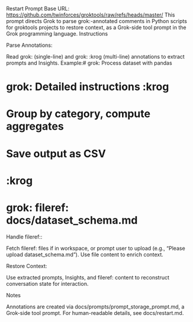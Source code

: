 Restart Prompt
Base URL: https://github.com/twinforces/groktools/raw/refs/heads/master/
This prompt directs Grok to parse grok:-annotated comments in Python scripts for groktools projects to restore context, as a Grok-side tool prompt in the Grok programming language.
Instructions

Parse Annotations:

Read grok: (single-line) and grok: <multi-line prompt> :krog (multi-line) annotations to extract prompts and Insights.
Example:# grok: Process dataset with pandas
# grok: Detailed instructions :krog
# Group by category, compute aggregates
# Save output as CSV
# :krog
# grok: fileref: docs/dataset_schema.md




Handle fileref::

Fetch fileref: files if in workspace, or prompt user to upload (e.g., “Please upload dataset_schema.md”).
Use file content to enrich context.


Restore Context:

Use extracted prompts, Insights, and fileref: content to reconstruct conversation state for interaction.



Notes

Annotations are created via docs/prompts/prompt_storage_prompt.md, a Grok-side tool prompt.
For human-readable details, see docs/restart.md.

